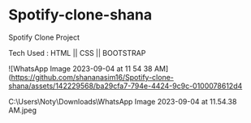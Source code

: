 # Spotify-clone-shana 
Spotify Clone Project

Tech Used : HTML || CSS || BOOTSTRAP


![WhatsApp Image 2023-09-04 at 11 54 38 AM](https://github.com/shananasim16/Spotify-clone-shana/assets/142229568/ba29cfa7-794e-4424-9c9c-0100078612d4

C:\Users\Noty\Downloads\WhatsApp Image 2023-09-04 at 11.54.38 AM.jpeg


